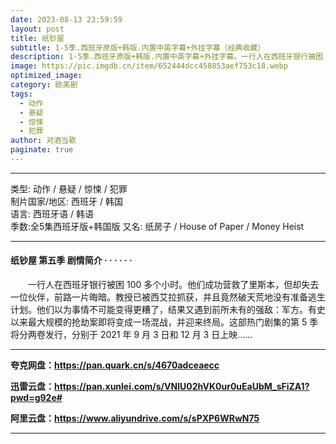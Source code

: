 ```yaml
---
date: 2023-08-13 23:59:59
layout: post
title: 纸钞屋
subtitle: 1-5季.西班牙原版+韩版.内置中英字幕+外挂字幕（经典收藏）
description: 1-5季.西班牙原版+韩版.内置中英字幕+外挂字幕。一行人在西班牙银行被困 100 多个小时。他们成功营救了里斯本，但却失去一位伙伴，前路一片晦暗。教授已被西艾拉抓获，并且竟然破天荒地没有准备逃生计划...
image: https://pic.imgdb.cn/item/652444dcc458853aef753c18.webp
optimized_image: 
category: 欧美剧
tags:
  - 动作
  - 悬疑
  - 惊悚
  - 犯罪
author: 对酒当歌
paginate: true
---
```


---

类型: 动作 / 悬疑 / 惊悚 / 犯罪  
制片国家/地区: 西班牙 / 韩国  
语言: 西班牙语  / 韩语  
季数:全5集西班牙版+韩国版
又名: 纸房子 / House of Paper / Money Heist  

---

#### 纸钞屋 第五季 剧情简介 · · · · · ·

　　一行人在西班牙银行被困 100 多个小时。他们成功营救了里斯本，但却失去一位伙伴，前路一片晦暗。教授已被西艾拉抓获，并且竟然破天荒地没有准备逃生计划。他们以为事情不可能变得更糟了，结果又遇到前所未有的强敌：军方。有史以来最大规模的抢劫案即将变成一场混战，并迎来终局。这部热门剧集的第 5 季将分两卷发行，分别于 2021 年 9 月 3 日和 12 月 3 日上映......

---

**夸克网盘：<https://pan.quark.cn/s/4670adceaecc>**

**迅雷云盘：<https://pan.xunlei.com/s/VNlU02hVK0ur0uEaUbM_sFiZA1?pwd=g92e#>**

**阿里云盘：<https://www.aliyundrive.com/s/sPXP6WRwN75>**

---
